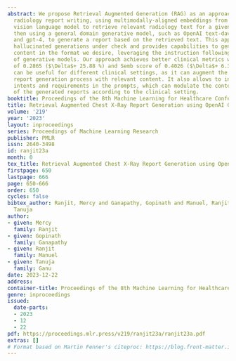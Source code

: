 ```yaml
---
abstract: We propose Retrieval Augmented Generation (RAG) as an approach for automated
  radiology report writing, using multimodally-aligned embeddings from a contrastively-pretrained
  vision language model to retrieve relevant radiology text for a given image, and
  then using a general domain generative model, such as OpenAI text-davinci-003, gpt-3.5-turbo
  and gpt-4, to generate a report based on the retrieved text. This approach keeps
  hallucinated generations under check and provides capabilities to generate report
  content in the format we desire, leveraging the instruction following capabilities
  of generative models. Our approach achieves better clinical metrics with a BERTScore
  of 0.2865 ($\Delta$+ 25.88 %) and Semb score of 0.4026 ($\Delta$+ 6.31 %). Our approach
  can be useful for different clinical settings, as it can augment the automated radiology
  report generation process with relevant content. It also allows to inject the user
  intents and requirements in the prompts, which can modulate the content and format
  of the generated reports according to the clinical setting.
booktitle: Proceedings of the 8th Machine Learning for Healthcare Conference
title: Retrieval Augmented Chest X-Ray Report Generation using OpenAI GPT models
volume: '219'
year: '2023'
layout: inproceedings
series: Proceedings of Machine Learning Research
publisher: PMLR
issn: 2640-3498
id: ranjit23a
month: 0
tex_title: Retrieval Augmented Chest X-Ray Report Generation using OpenAI GPT models
firstpage: 650
lastpage: 666
page: 650-666
order: 650
cycles: false
bibtex_author: Ranjit, Mercy and Ganapathy, Gopinath and Manuel, Ranjit and Ganu,
  Tanuja
author:
- given: Mercy
  family: Ranjit
- given: Gopinath
  family: Ganapathy
- given: Ranjit
  family: Manuel
- given: Tanuja
  family: Ganu
date: 2023-12-22
address:
container-title: Proceedings of the 8th Machine Learning for Healthcare Conference
genre: inproceedings
issued:
  date-parts:
  - 2023
  - 12
  - 22
pdf: https://proceedings.mlr.press/v219/ranjit23a/ranjit23a.pdf
extras: []
# Format based on Martin Fenner's citeproc: https://blog.front-matter.io/posts/citeproc-yaml-for-bibliographies/
---
```

